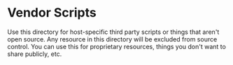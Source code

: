 # Vendor Scripts
Use this directory for host-specific third party scripts or things that aren't open source. Any resource in this directory will be excluded from source control. You can use this for proprietary resources, things you don't want to share publicly, etc. 